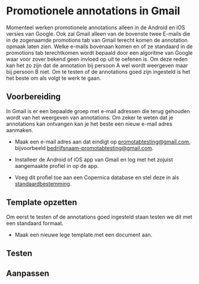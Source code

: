 # Promotionele annotations in Gmail
Momenteel werken promotionele annotations alleen in de Android en iOS versies van Google. Ook zal Gmail alleen van de bovenste twee E-mails die in de zogenaamde promotions tab van Gmail terecht komen de annotation opmaak laten zien. Welke e-mails bovenaan komen en of ze standaard in de promotions tab terechtkomen wordt bepaald door een algoritme van Google waar voor zover bekend geen invloed op uit te oefenen is. Om deze reden kan het zo zijn dat de annotation bij persoon A wel wordt weergeven maar bij persoon B niet. Om te testen of de annotations goed zijn ingesteld is het het beste om als volgt te werk te gaan.

## Voorbereiding
In Gmail is er een bepaalde groep met e-mail adressen die terug gehouden wordt van het weergeven van annotations. Om zeker te weten dat je annotations kan ontvangen kan je het beste een nieuw e-mail adres aanmaken.

* Maak een e-mail adres aan dat eindigt op promotabtesting@gmail.com, bijvoorbeeld [bedrijfsnaam-promotabtesting@gmail.com](bedrijfsnaam-promotabtesting@gmail.com).

* Installeer de Android of iOS app van Gmail en log met het zojuist aangemaakte profiel in op de app.

* Voeg dit profiel toe aan een Copernica database en stel deze in als [standaardbestemming](https://www.copernica.com/nl/documentation/personalization-testing#de-standaardbestemming-instellen).

## Template opzetten
Om eerst te testen of de annotations goed ingesteld staan testen we dit met een standaard formaat. 

* Maak een nieuwe lege template met een document aan.
<script>
console.log("Hello world!");</script>

## Testen

## Aanpassen 

